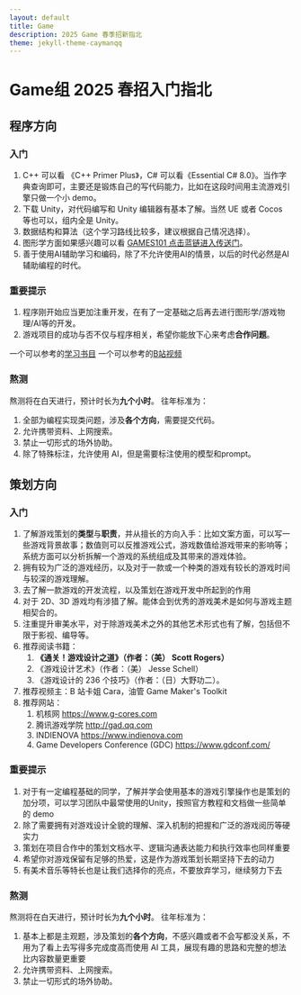 ```yaml
---
layout: default
title: Game
description: 2025 Game 春季招新指北
theme: jekyll-theme-caymanqq
---
```


# Game组 2025 春招入门指北

## 程序方向
### 入门
1. C++ 可以看 《C++ Primer Plus》，C# 可以看《Essential C# 8.0》。当作字典查询即可，主要还是锻炼自己的写代码能力，比如在这段时间用主流游戏引擎只做一个小 demo。
2. 下载 Unity，对代码编写和 Unity 编辑器有基本了解。当然 UE 或者 Cocos 等也可以，组内全是 Unity。
3. 数据结构和算法（这个学习路线比较多，建议根据自己情况选择）。
4. 图形学方面如果感兴趣可以看 [GAMES101 点击蓝链进入传送门](https://www.bilibili.com/video/BV1X7411F744/)。
5. 善于使用AI辅助学习和编码，除了不允许使用AI的情景，以后的时代必然是AI辅助编程的时代。

### 重要提示
1. 程序刚开始应当更加注重开发，在有了一定基础之后再去进行图形学/游戏物理/AI等的开发。
2. 游戏项目的成功与否不仅与程序相关，希望你能放下心来考虑**合作问题**。

一个可以参考的[学习书目](https://github.com/miloyip/game-programmer)
一个可以参考的[B站视频](https://www.bilibili.com/video/BV1PF41147Rd/)

### 熬测
熬测将在白天进行，预计时长为**九个小时**。
往年标准为：
1. 全部为编程实现类问题，涉及**各个方向**，需要提交代码。
2. 允许携带资料、上网搜索。
3. 禁止一切形式的场外协助。
4. 除了特殊标注，允许使用 AI，但是需要标注使用的模型和prompt。

## 策划方向 
### 入门 
1. 了解游戏策划的**类型**与**职责**，并从擅长的方向入手：比如文案方面，可以写一些游戏背景故事；数值则可以反推游戏公式，游戏数值给游戏带来的影响等；系统方面可以分析拆解一个游戏的系统组成及其带来的游戏体验。 
2. 拥有较为广泛的游戏经历，以及对于一款或一个种类的游戏有较长的游戏时间与较深的游戏理解。 
3. 去了解一款游戏的开发流程，以及策划在游戏开发中所起到的作用
4. 对于 2D、3D 游戏均有涉猎了解。能体会到优秀的游戏美术是如何与游戏主题相契合的。
5. 注重提升审美水平，对于除游戏美术之外的其他艺术形式也有了解，包括但不限于影视、编导等。
6. 推荐阅读书籍：
    1. **《通关！游戏设计之道》（作者：（美） Scott Rogers）**
    2. 《游戏设计艺术》（作者：（美） Jesse Schell）
    3. 《游戏设计的 236 个技巧》（作者：（日）大野功二）。 
7. 推荐视频主：B 站卡姐 Cara，油管 Game Maker's Toolkit 
8. 推荐网站：
   1. 机核网 https://www.g-cores.com 
   2. 腾讯游戏学院 http://gad.qq.com 
   3. INDIENOVA https://www.indienova.com 
   4. Game Developers Conference (GDC) https://www.gdconf.com/ 

### 重要提示
1. 对于有一定编程基础的同学，了解并学会使用基本的游戏引擎操作也是策划的加分项，可以学习团队中最常使用的Unity，按照官⽅教程和⽂档做一些简单的 demo
2. 除了需要拥有对游戏设计全貌的理解、深入机制的把握和广泛的游戏阅历等硬实力
3. 策划在项目合作中的策划文档水平、逻辑沟通表达能力和执行效率也同样重要
4. 希望你对游戏保留有足够的热爱，这是作为游戏策划长期坚持下去的动力
5. 有美术音乐等特长也是让我们选择你的亮点，不要放弃学习，继续努力下去

### 熬测
熬测将在白天进行，预计时长为**九个小时**。
往年标准为：
1. 基本上都是主观题，涉及策划的**各个方向**，不感兴趣或者不会写都没关系，不用为了看上去写得多完成度高而使用 AI 工具，展现有趣的思路和完整的想法比内容数量更重要
2. 允许携带资料、上网搜索。
3. 禁止一切形式的场外协助。